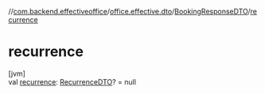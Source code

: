 //[com.backend.effectiveoffice](../../../index.md)/[office.effective.dto](../index.md)/[BookingResponseDTO](index.md)/[recurrence](recurrence.md)

# recurrence

[jvm]\
val [recurrence](recurrence.md): [RecurrenceDTO](../../model/-recurrence-d-t-o/index.md)? = null
